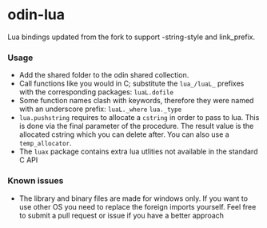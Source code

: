 # odin-lua

Lua bindings updated from the fork to support -string-style and link_prefix.


### Usage
  - Add the shared folder to the odin shared collection.
  - Call functions like you would in C; substitute the `lua_/luaL_` prefixes with the corresponding packages: `luaL.dofile`
  - Some function names clash with keywords, therefore they were named with an underscore prefix: `luaL._where` `lua._type`
  - `lua.pushstring` requires to allocate a `cstring` in order to pass to lua. This is done via the final parameter of the procedure. The result value is the allocated cstring which you can delete after. You can also use a `temp_allocator`.
  - The `luax` package contains extra lua utlities not available in the standard C API
  

### Known issues
  - The library and binary files are made for windows only. If you want to use other OS you need to replace the foreign imports yourself. Feel free to submit a pull request or issue if you have a better approach
